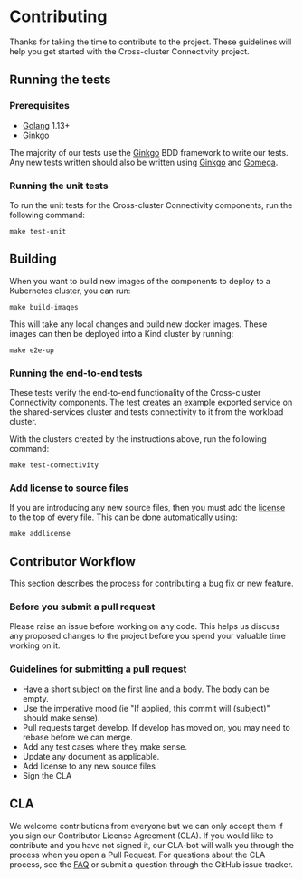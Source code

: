 # Contributing

Thanks for taking the time to contribute to the project. These guidelines will
help you get started with the Cross-cluster Connectivity project.

## Running the tests

### Prerequisites

* [Golang](https://golang.org/) 1.13+
* [Ginkgo](https://github.com/onsi/ginkgo)

The majority of our tests use the [Ginkgo](https://github.com/onsi/ginkgo) BDD
framework to write our tests. Any new tests written should also be written using
[Ginkgo](https://github.com/onsi/ginkgo) and
[Gomega](https://github.com/onsi/gomega).

### Running the unit tests

To run the unit tests for the Cross-cluster Connectivity components, run the
following command:

```
make test-unit
```

## Building

When you want to build new images of the components to deploy to a Kubernetes
cluster, you can run:

```
make build-images
```

This will take any local changes and build new docker images. These images can
then be deployed into a Kind cluster by running:

```
make e2e-up
```

### Running the end-to-end tests

These tests verify the end-to-end functionality of the Cross-cluster
Connectivity components. The test creates an example exported service on the
shared-services cluster and tests connectivity to it from the workload cluster.

With the clusters created by the instructions above, run the following command:

```
make test-connectivity
```

### Add license to source files

If you are introducing any new source files, then you must add the
[license](https://github.com/vmware-tanzu/cross-cluster-connectivity/blob/main/hack/license.txt)
to the top of every file. This can be done automatically using:

```
make addlicense
```

## Contributor Workflow

This section describes the process for contributing a bug fix or new feature.

### Before you submit a pull request

Please raise an issue before working on any code. This helps us discuss any
proposed changes to the project before you spend your valuable time working on
it.

### Guidelines for submitting a pull request

* Have a short subject on the first line and a body. The body can be empty.
* Use the imperative mood (ie "If applied, this commit will (subject)" should
  make sense).
* Pull requests target develop. If develop has moved on, you may need to rebase
  before we can merge.
* Add any test cases where they make sense.
* Update any document as applicable.
* Add license to any new source files
* Sign the CLA

## CLA

We welcome contributions from everyone but we can only accept them if you sign
our Contributor License Agreement (CLA). If you would like to contribute and you
have not signed it, our CLA-bot will walk you through the process when you open
a Pull Request. For questions about the CLA process, see the
[FAQ](https://cla.vmware.com/faq) or submit a question through the GitHub issue
tracker.
